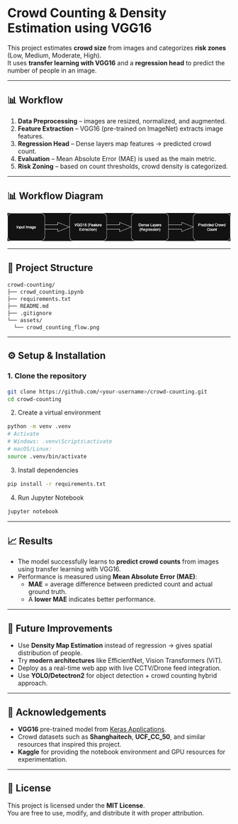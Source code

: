 # Crowd Counting & Density Estimation using VGG16

This project estimates **crowd size** from images and categorizes **risk zones** (Low, Medium, Moderate, High).  
It uses **transfer learning with VGG16** and a **regression head** to predict the number of people in an image.

---

## 📊 Workflow


1. **Data Preprocessing** – images are resized, normalized, and augmented.  
2. **Feature Extraction** – VGG16 (pre-trained on ImageNet) extracts image features.  
3. **Regression Head** – Dense layers map features → predicted crowd count.  
4. **Evaluation** – Mean Absolute Error (MAE) is used as the main metric.  
5. **Risk Zoning** – based on count thresholds, crowd density is categorized.

---

## 📊 Workflow Diagram

![Crowd Counting Flow](assets/crowd_counting_flow.png)

---

## 📂 Project Structure
```
crowd-counting/
├── crowd_counting.ipynb 
├── requirements.txt
├── README.md
├── .gitignore
└── assets/
  └── crowd_counting_flow.png 
```

---

## ⚙️ Setup & Installation

### 1. Clone the repository
```bash
git clone https://github.com/<your-username>/crowd-counting.git
cd crowd-counting
```

2. Create a virtual environment
```bash
python -m venv .venv
# Activate
# Windows: .venv\Scripts\activate
# macOS/Linux:
source .venv/bin/activate
```

3. Install dependencies
```bash
pip install -r requirements.txt
```

4. Run Jupyter Notebook
```bash
jupyter notebook
```

---
## 📈 Results

- The model successfully learns to **predict crowd counts** from images using transfer learning with VGG16.  
- Performance is measured using **Mean Absolute Error (MAE)**:  
  - **MAE** = average difference between predicted count and actual ground truth.  
  - A **lower MAE** indicates better performance.  

---


## 🔮 Future Improvements

- Use **Density Map Estimation** instead of regression → gives spatial distribution of people.
- Try **modern architectures** like EfficientNet, Vision Transformers (ViT).
- Deploy as a real-time web app with live CCTV/Drone feed integration.
- Use **YOLO/Detectron2** for object detection + crowd counting hybrid approach.

---

## 🙏 Acknowledgements

- **VGG16** pre-trained model from [Keras Applications](https://keras.io/api/applications/).  
- Crowd datasets such as **Shanghaitech**, **UCF_CC_50**, and similar resources that inspired this project.  
- **Kaggle** for providing the notebook environment and GPU resources for experimentation.  


---

## 📜 License

This project is licensed under the **MIT License**.  
You are free to use, modify, and distribute it with proper attribution.  
